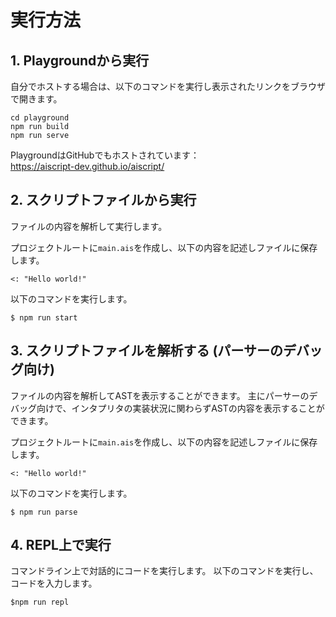 # 実行方法
## 1. Playgroundから実行
自分でホストする場合は、以下のコマンドを実行し表示されたリンクをブラウザで開きます。
```
cd playground
npm run build
npm run serve
```

PlaygroundはGitHubでもホストされています：\
https://aiscript-dev.github.io/aiscript/

## 2. スクリプトファイルから実行
ファイルの内容を解析して実行します。

プロジェクトルートに`main.ais`を作成し、以下の内容を記述しファイルに保存します。
```aiscript
<: "Hello world!"
```

以下のコマンドを実行します。
```
$ npm run start
```

## 3. スクリプトファイルを解析する (パーサーのデバッグ向け)
ファイルの内容を解析してASTを表示することができます。
主にパーサーのデバッグ向けで、インタプリタの実装状況に関わらずASTの内容を表示することができます。

プロジェクトルートに`main.ais`を作成し、以下の内容を記述しファイルに保存します。
```aiscript
<: "Hello world!"
```

以下のコマンドを実行します。
```
$ npm run parse
```

## 4. REPL上で実行
コマンドライン上で対話的にコードを実行します。
以下のコマンドを実行し、コードを入力します。
```
$npm run repl
```
